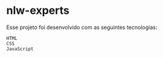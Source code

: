 # nlw-experts
Esse projeto foi desenvolvido com as seguintes tecnologias:

    HTML
    CSS
    JavaScript
